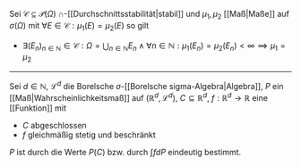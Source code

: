 Sei $\mathcal{C} \subseteq \mathcal{P}(\Omega)$ $\cap$-[[Durchschnittsstabilität|stabil]] und $\mu_1, \mu_2$ [[Maß|Maße]] auf $\sigma(\Omega)$ mit $\forall E \in \mathcal{C} : \mu_1(E) = \mu_2(E)$ so gilt
- $\exists (E_n)_{n \in \mathbb{N}} \in \mathcal{C} : \Omega = \bigcup_{n \in \mathbb{N}} E_n \land \forall n \in \mathbb{N} : \mu_1(E_n) = \mu_2(E_n) \lt \infty \implies \mu_1 = \mu_2$

---

Sei $d \in \mathbb{N}$, $\mathcal{L}^d$ die Borelsche $\sigma$-[[Borelsche sigma-Algebra|Algebra]], $P$ ein [[Maß|Wahrscheinlichkeitsmaß]] auf $(\mathbb{R}^d, \mathcal{L}^d)$, $C \subseteq \mathbb{R}^d$, $f : \mathbb{R}^d \to \mathbb{R}$ eine [[Funktion]] mit
- $C$ abgeschlossen
- $f$ gleichmäßig stetig und beschränkt

$P$ ist durch die Werte $P(C)$ bzw. durch $\int f dP$ eindeutig bestimmt.